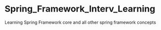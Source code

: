 # Spring_Framework_Interv_Learning
Learning Spring Framework core and all other spring framework concepts
